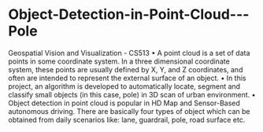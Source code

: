 # Object-Detection-in-Point-Cloud---Pole
Geospatial Vision and Visualization - CS513  • A point cloud is a set of data points in some coordinate system. In a three dimensional coordinate system, these points are usually defined by X, Y, and Z coordinates, and often are intended to represent the external surface of an object. • In this project, an algorithm is developed to automatically locate, segment and classify small objects (in this case, pole) in 3D scan of urban environment. • Object detection in point cloud is popular in HD Map and Sensor-Based autonomous driving. There are basically four types of object which can be obtained from daily scenarios like: lane, guardrail, pole, road surface etc.
